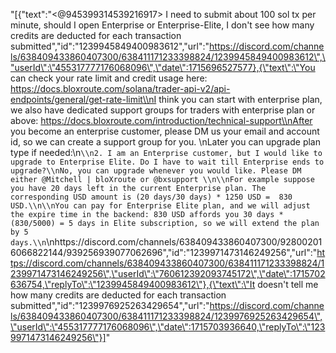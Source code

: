 "[{\"text\":\"<@945399314539216917> I need to submit about 100 sol tx per minute, should I open Enterprise or Enterprise-Elite, I don't see how many credits are deducted for each transaction submitted\",\"id\":\"1239945849400983612\",\"url\":\"https://discord.com/channels/638409433860407300/638411171233398824/1239945849400983612\",\"userId\":\"455317777176068096\",\"date\":1715696527577},{\"text\":\"You can check your rate limit and credit usage here: https://docs.bloxroute.com/solana/trader-api-v2/api-endpoints/general/get-rate-limit\\nI think you can start with enterprise plan, we also have dedicated support groups for traders with enterprise plan or above: https://docs.bloxroute.com/introduction/technical-support\\nAfter you become an enterprise customer, please DM us your email and account id, so we can create a support group for you. \\nLater you can upgrade plan type if needed:\\n```\\n2. I am an Enterprise customer, but I would like to upgrade to Enterprise Elite. Do I have to wait till Enterprise ends to upgrade?\\nNo, you can upgrade whenever you would like. Please DM either @Mitchell | bloXroute or @bxsupport \\n\\nFor example suppose you have 20 days left in the current Enterprise plan. The corresponding USD amount is (20 days/30 days) * 1250 USD =  830 USD.\\n\\nYou can pay for Enterprise Elite plan, and we will adjust the expire time in the backend: 830 USD affords you 30 days * (830/5000) = 5 days in Elite subscription, so we will extend the plan by 5 days.\\n```\\nhttps://discord.com/channels/638409433860407300/928002016066822144/939256939077062696\",\"id\":\"1239971473146249256\",\"url\":\"https://discord.com/channels/638409433860407300/638411171233398824/1239971473146249256\",\"userId\":\"760612392093745172\",\"date\":1715702636754,\"replyTo\":\"1239945849400983612\"},{\"text\":\"It doesn't tell me how many credits are deducted for each transaction submitted\",\"id\":\"1239976925263429654\",\"url\":\"https://discord.com/channels/638409433860407300/638411171233398824/1239976925263429654\",\"userId\":\"455317777176068096\",\"date\":1715703936640,\"replyTo\":\"1239971473146249256\"}]"